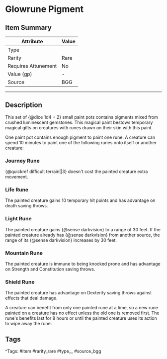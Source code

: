 # Glowrune Pigment

## Item Summary

| Attribute            | Value                        |
|----------------------|------------------------------|
| Type                 |   |
| Rarity               | Rare             |
| Requires Attunement  | No                |
| Value (gp)           | -    |
| Source               | BGG |

---

## Description

This set of {@dice 1d4 + 2} small paint pots contains pigments mixed from crushed luminescent gemstones. This magical paint bestows temporary magical gifts on creatures with runes drawn on their skin with this paint.

One paint pot contains enough pigment to paint one rune. A creature can spend 10 minutes to paint one of the following runes onto itself or another creature:

### Journey Rune

{@quickref difficult terrain||3} doesn't cost the painted creature extra movement.

### Life Rune

The painted creature gains 10 temporary hit points and has advantage on death saving throws.

### Light Rune

The painted creature gains {@sense darkvision} to a range of 30 feet. If the painted creature already has {@sense darkvision} from another source, the range of its {@sense darkvision} increases by 30 feet.

### Mountain Rune

The painted creature is immune to being knocked prone and has advantage on Strength and Constitution saving throws.

### Shield Rune

The painted creature has advantage on Dexterity saving throws against effects that deal damage.

A creature can benefit from only one painted rune at a time, so a new rune painted on a creature has no effect unless the old one is removed first. The rune's benefits last for 8 hours or until the painted creature uses its action to wipe away the rune.

## Tags

^Tags: #item #rarity_rare #type__ #source_bgg